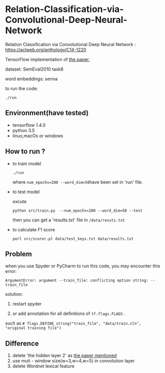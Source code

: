 # Relation-Classification-via-Convolutional-Deep-Neural-Network
Relation Classification via Convolutional Deep Neural Network :
https://aclweb.org/anthology/C14-1220


TensorFlow implementation of [the paper](http://www.aclweb.org/anthology/C14-1220),

dataset: SemEval2010 task8

word embeddings: senna

to run the code:
```
./run
```

## Environment(have tested)
- tensorflow 1.4.0
- python 3.5
- linux,macOs or windows

## How to run ?

- to train model

    `./run`
    
    where ```num_epochs=200 --word_dim=50```have been set in 'run' file.
-  to test model
 
    excute 

    `python src/train.py  --num_epochs=200 --word_dim=50 --test`

    then you can get a 'results.txt'  file in ```/data/resuts.txt```

- to calculate F1 score

    ```perl src/scorer.pl data/test_keys.txt data/results.txt```



##  Problem
when you use Spyder or PyCharm to run this code, you may encounter this error: 

```
ArgumentError: argument --train_file: conflicting option string: --train_file
```

solution:

1. restart spyder

2. or add annotation for all definitions of ```tf.flags.FLAGS``` .

such as ```# flags.DEFINE_string("train_file", "data/train.cln", 
                             "original training file")```

## Difference 

1. delete 'the hidden layer 2' as [the paper mentioned](http://www.aclweb.org/anthology/C14-1220)
2. use muti - window size(w=3,w=4,w=5) in convolution layer
3. delete Wordnet lexical feature




